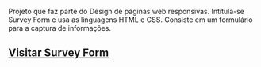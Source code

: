 Projeto que faz parte do Design de páginas web responsivas. Intitula-se Survey Form e usa as linguagens HTML e CSS. 
Consiste em um formulário para a captura de informações.
## [Visitar Survey Form](https://nuno1alves.github.io/portfolio-websites/Survey%20Form/)
